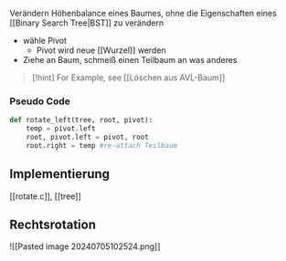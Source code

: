 Verändern Höhenbalance eines Baumes, ohne die Eigenschaften eines [[Binary Search Tree|BST]] zu verändern
- wähle Pivot
	- Pivot wird neue [[Wurzel]] werden
- Ziehe an Baum, schmeiß einen Teilbaum an was anderes

> [!hint] For Example, see [[Löschen aus AVL-Baum]]
### Pseudo Code
```python
def rotate_left(tree, root, pivot):
	temp = pivot.left
	root, pivot.left = pivot, root
	root.right = temp #re-attach Teilbaum
```


## Implementierung
[[rotate.c]], 
[[tree]]

## Rechtsrotation

![[Pasted image 20240705102524.png]]
